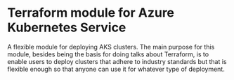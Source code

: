 # Terraform module for Azure Kubernetes Service
A flexible module for deploying AKS clusters. The main purpose for this module, besides being the basis for doing talks about Terraform, is to enable users to deploy clusters that adhere to industry standards but that is flexible enough so that anyone can use it for whatever type of deployment.

